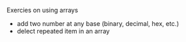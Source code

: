 Exercies on using arrays
* add two number at any base (binary, decimal, hex, etc.)
* delect repeated item in an array
